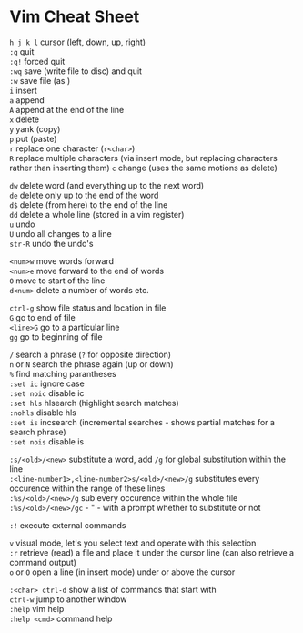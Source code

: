 # Vim Cheat Sheet

`h j k l`	cursor (left, down, up, right)  
`:q`	quit  
`:q!`	forced quit  
`:wq`	save (write file to disc) and quit  
`:w`	save file (as <filename>)  
`i`	insert  
`a`	append  
`A`	append at the end of the line  
`x`	delete  
`y`	yank (copy)  
`p`	put (paste)  
`r`	replace one character (`r<char>`)  
`R`	replace multiple characters (via insert mode, but replacing characters rather than inserting them)
`c`	change (uses the same motions as delete)  
  
`dw`	delete word (and everything up to the next word)  
`de`	delete only up to the end of the word  
`d$`	delete (from here) to the end of the line  
`dd`	delete a whole line (stored in a vim register)  
`u`	  undo  
`U`	  undo all changes to a line  
`str-R`	undo the undo's  
  
`<num>w`	move <num> words forward  
`<num>e`	move forward to the end of <num> words  
`0`	      move to start of the line  
`d<num>`	delete a number of words etc.  
  
`ctrl-g`	show file status and location in file  
`G`	go to end of file  
`<line>G`	go to a particular line   
`gg`	go to beginning of file  

`/`		search a phrase (`?` for opposite direction)  
`n` or `N`		search the phrase again (up or down)  
`%`		find matching parantheses  
`:set ic`		ignore case  
`:set noic`	disable ic  
`:set hls`	hlsearch (highlight search matches)  
`:nohls`		disable hls  
`:set is`		incsearch (incremental searches - shows partial matches for a search phrase)  
`:set nois`	disable  is
  
`:s/<old>/<new>`		substitute a word, add `/g` for global substitution within the line  
`:<line-number1>,<line-number2>s/<old>/<new>/g`	substitutes every occurence within the range of these lines  
`:%s/<old>/<new>/g`	sub every occurence within the whole file  
`:%s/<old>/<new>/gc`	- " - with a prompt whether to substitute or not  
  
`:!`	execute external commands  
  
`v`	visual mode, let's you select text and operate with this selection  
`:r`	retrieve (read) a file and place it under the cursor line (can also retrieve a command output)  
`o` or `O`	open a line (in insert mode) under or above the cursor  
  
`:<char> ctrl-d`	show a list of commands that start with <char>  
`ctrl-w`		jump to another window  
`:help`		vim help  
`:help <cmd>`	command help  